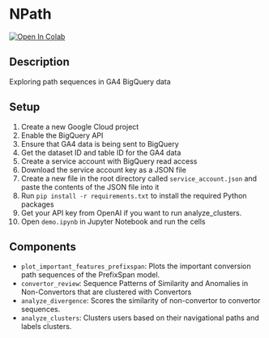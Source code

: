 # NPath

[![Open In Colab](https://colab.research.google.com/assets/colab-badge.svg)](https://colab.research.google.com/drive/1BKrdrLrWdxUZFPnSxUJWZW4wfoulavUx?usp=sharing)


## Description
Exploring path sequences in GA4 BigQuery data

## Setup
1. Create a new Google Cloud project
2. Enable the BigQuery API
3. Ensure that GA4 data is being sent to BigQuery
4. Get the dataset ID and table ID for the GA4 data
5. Create a service account with BigQuery read access
6. Download the service account key as a JSON file
7. Create a new file in the root directory called `service_account.json` and paste the contents of the JSON file into it
8. Run `pip install -r requirements.txt` to install the required Python packages
9. Get your API key from OpenAI if you want to run analyze_clusters.
10. Open `demo.ipynb` in Jupyter Notebook and run the cells

## Components
* `plot_important_features_prefixspan`: Plots the important conversion path sequences of the PrefixSpan model.
* `convertor_review`: Sequence Patterns of Similarity and Anomalies in Non-Convertors that are clustered with Convertors
* `analyze_divergence`: Scores the similarity of non-convertor to convertor sequences.
* `analyze_clusters`: Clusters users based on their navigational paths and labels clusters.
